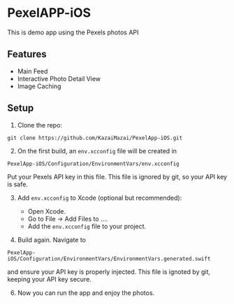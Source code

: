 # PexelAPP-iOS

This is demo app using the Pexels photos API

## Features
- Main Feed
- Interactive Photo Detail View
- Image Caching

## Setup

1. Clone the repo:

```
git clone https://github.com/KazaiMazai/PexelApp-iOS.git
```
 
2. On the first build, an `env.xcconfig` file will be created in 
```
PexelApp-iOS/Configuration/EnvironmentVars/env.xcconfig
``` 
Put your Pexels API key in this file. 
This file is ignored by git, so your API key is safe.

3. Add `env.xcconfig` to Xcode (optional but recommended):
   - Open Xcode.
   - Go to File -> Add Files to ....
   - Add the `env.xcconfig` file to your project.

4. Build again. Navigate to 
```
PexelApp-iOS/Configuration/EnvironmentVars/EnvironmentVars.generated.swift
```
and ensure your API key is properly injected. This file is ignoted by git, keeping your API key secure.

6. Now you can run the app and enjoy the photos.


